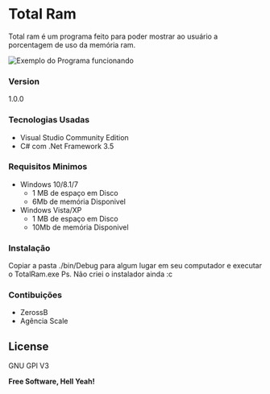 # Total Ram

Total ram é um programa feito para poder mostrar ao usuário a porcentagem de uso da memória ram.

![Exemplo do Programa funcionando][Example]

### Version
1.0.0

### Tecnologias Usadas

 - Visual Studio Community Edition
 - C# com .Net Framework 3.5

### Requisitos Minimos
  - Windows 10/8.1/7
    * 1 MB de espaço em Disco
    * 6Mb de memória Disponivel 
  - Windows Vista/XP
    * 1 MB de espaço em Disco
    * 10Mb de memória Disponivel

### Instalação

Copiar a pasta ./bin/Debug  para algum lugar em seu computador e executar o TotalRam.exe
Ps. Não criei o instalador ainda :c

### Contibuições

 - ZerossB
 - Agência Scale

License
----

GNU GPl V3

**Free Software, Hell Yeah!**

[Example]:https://github.com/zerossB/TotalRam/blob/master/Images/TotalRAM-screen.png?raw=true
